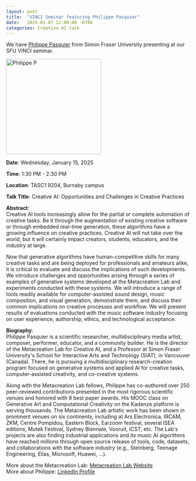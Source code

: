 ```yaml
---
layout: post
title:  "VINCI Seminar featuring Philippe Pasquier"
date:   2025-01-07 12:00:00 -0700
categories: Creative AI talk
---
```


We have [Philippe Pasquier](https://www.metacreation.net/philippepasquier/home) from Simon Fraser University presenting at our SFU VINCI seminar.

<img src="https://media.licdn.com/dms/image/v2/D5603AQGZntGZI86rig/profile-displayphoto-shrink_200_200/profile-displayphoto-shrink_200_200/0/1709340789656?e=1741824000&v=beta&t=c5WKgF6XpVs0HfpAsECP2oEAeHgZ2UmXXzzkAStHHVE" width="260" height="260" alt="Philippe P">

**Date**: Wednesday, January 15, 2025 

**Time**: 1:30 PM - 2:30 PM  

**Location**: TASC1 9204, Burnaby campus  

**Talk Title**: Creative AI: Opportunities and Challenges in Creative Practices

**Abstract**:  
Creative AI tools increasingly allow for the partial or complete automation of creative tasks. Be it through the augmentation of existing creative software or through embedded real-time generation, these algorithms have a growing influence on creative practices. Creative AI will not take over the world, but it will certainly impact creators, students, educators, and the industry at large.  

Now that generative algorithms have human-competitive skills for many creative tasks and are being deployed for professionals and amateurs alike, it is critical to evaluate and discuss the implications of such developments. We introduce challenges and opportunities arising through a series of examples of generative systems developed at the Metacreation Lab and experiments conducted with these systems. We will introduce a range of tools readily available for computer-assisted sound design, music composition, and visual generation, demonstrate them, and discuss their common implications on creative processes and workflow. We will present results of evaluations conducted with the music software industry focusing on user experience, authorship, ethics, and technological acceptance.

**Biography**:  
Philippe Pasquier is a scientific researcher, multidisciplinary media artist, composer, performer, educator, and a community builder. He is the director of the Metacreation Lab for Creative AI, and a Professor at Simon Fraser University's School for Interactive Arts and Technology (SIAT), in Vancouver (Canada). There, he is pursuing a multidisciplinary research-creation program focused on generative systems and applied AI for creative tasks, computer-assisted creativity, and co-creative systems.  

Along with the Metacreation Lab fellows, Philippe has co-authored over 250 peer-reviewed contributions presented in the most rigorous scientific venues and honored with 8 best paper awards. His MOOC class on Generative Art and Computational Creativity on the Kadenze platform is serving thousands. The Metacreation Lab artistic work has been shown in prominent venues on six continents, including at Ars Electronica, IRCAM, ZKM, Centre Pompidou, Eastern Block, Earzoom festival, several ISEA editions, Mutek Festival, Sydney Biennale, Vooruit, ICST, etc. The Lab's projects are also finding industrial applications and its music AI algorithms have reached millions through open source release of tools, code, datasets, and collaborations with the software industry (e.g., Steinberg, Teenage Engineering, Elias, Microsoft, Huawei, …).  

More about the Metacreation Lab: [Metacreation Lab Website](http://www.Metacreation.net)  
More about Philippe: [LinkedIn Profile](https://www.linkedin.com/in/philpass/)
